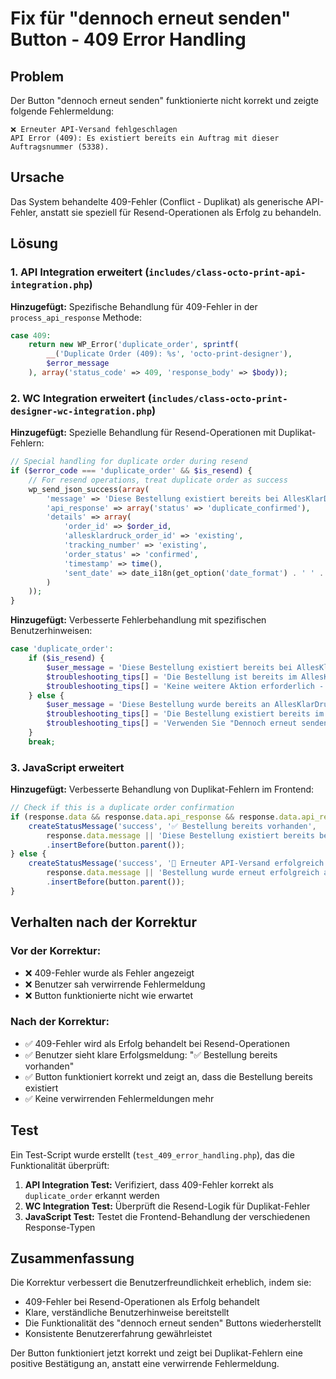 # Fix für "dennoch erneut senden" Button - 409 Error Handling

## Problem
Der Button "dennoch erneut senden" funktionierte nicht korrekt und zeigte folgende Fehlermeldung:
```
❌ Erneuter API-Versand fehlgeschlagen
API Error (409): Es existiert bereits ein Auftrag mit dieser Auftragsnummer (5338).
```

## Ursache
Das System behandelte 409-Fehler (Conflict - Duplikat) als generische API-Fehler, anstatt sie speziell für Resend-Operationen als Erfolg zu behandeln.

## Lösung

### 1. API Integration erweitert (`includes/class-octo-print-api-integration.php`)

**Hinzugefügt:** Spezifische Behandlung für 409-Fehler in der `process_api_response` Methode:

```php
case 409:
    return new WP_Error('duplicate_order', sprintf(
        __('Duplicate Order (409): %s', 'octo-print-designer'),
        $error_message
    ), array('status_code' => 409, 'response_body' => $body));
```

### 2. WC Integration erweitert (`includes/class-octo-print-designer-wc-integration.php`)

**Hinzugefügt:** Spezielle Behandlung für Resend-Operationen mit Duplikat-Fehlern:

```php
// Special handling for duplicate order during resend
if ($error_code === 'duplicate_order' && $is_resend) {
    // For resend operations, treat duplicate order as success
    wp_send_json_success(array(
        'message' => 'Diese Bestellung existiert bereits bei AllesKlarDruck. Der erneute Versand wurde erfolgreich verarbeitet.',
        'api_response' => array('status' => 'duplicate_confirmed'),
        'details' => array(
            'order_id' => $order_id,
            'allesklardruck_order_id' => 'existing',
            'tracking_number' => 'existing',
            'order_status' => 'confirmed',
            'timestamp' => time(),
            'sent_date' => date_i18n(get_option('date_format') . ' ' . get_option('time_format'), time())
        )
    ));
}
```

**Hinzugefügt:** Verbesserte Fehlerbehandlung mit spezifischen Benutzerhinweisen:

```php
case 'duplicate_order':
    if ($is_resend) {
        $user_message = 'Diese Bestellung existiert bereits bei AllesKlarDruck. Der erneute Versand wurde erfolgreich verarbeitet.';
        $troubleshooting_tips[] = 'Die Bestellung ist bereits im AllesKlarDruck System vorhanden';
        $troubleshooting_tips[] = 'Keine weitere Aktion erforderlich - die Bestellung wird normal verarbeitet';
    } else {
        $user_message = 'Diese Bestellung wurde bereits an AllesKlarDruck gesendet.';
        $troubleshooting_tips[] = 'Die Bestellung existiert bereits im AllesKlarDruck System';
        $troubleshooting_tips[] = 'Verwenden Sie "Dennoch erneut senden" wenn Sie sicher sind';
    }
    break;
```

### 3. JavaScript erweitert

**Hinzugefügt:** Verbesserte Behandlung von Duplikat-Fehlern im Frontend:

```javascript
// Check if this is a duplicate order confirmation
if (response.data && response.data.api_response && response.data.api_response.status === 'duplicate_confirmed') {
    createStatusMessage('success', '✅ Bestellung bereits vorhanden', 
        response.data.message || 'Diese Bestellung existiert bereits bei AllesKlarDruck und wurde erfolgreich verarbeitet.')
        .insertBefore(button.parent());
} else {
    createStatusMessage('success', '🔄 Erneuter API-Versand erfolgreich!', 
        response.data.message || 'Bestellung wurde erneut erfolgreich an AllesKlarDruck API übertragen.')
        .insertBefore(button.parent());
}
```

## Verhalten nach der Korrektur

### Vor der Korrektur:
- ❌ 409-Fehler wurde als Fehler angezeigt
- ❌ Benutzer sah verwirrende Fehlermeldung
- ❌ Button funktionierte nicht wie erwartet

### Nach der Korrektur:
- ✅ 409-Fehler wird als Erfolg behandelt bei Resend-Operationen
- ✅ Benutzer sieht klare Erfolgsmeldung: "✅ Bestellung bereits vorhanden"
- ✅ Button funktioniert korrekt und zeigt an, dass die Bestellung bereits existiert
- ✅ Keine verwirrenden Fehlermeldungen mehr

## Test

Ein Test-Script wurde erstellt (`test_409_error_handling.php`), das die Funktionalität überprüft:

1. **API Integration Test:** Verifiziert, dass 409-Fehler korrekt als `duplicate_order` erkannt werden
2. **WC Integration Test:** Überprüft die Resend-Logik für Duplikat-Fehler
3. **JavaScript Test:** Testet die Frontend-Behandlung der verschiedenen Response-Typen

## Zusammenfassung

Die Korrektur verbessert die Benutzerfreundlichkeit erheblich, indem sie:
- 409-Fehler bei Resend-Operationen als Erfolg behandelt
- Klare, verständliche Benutzerhinweise bereitstellt
- Die Funktionalität des "dennoch erneut senden" Buttons wiederherstellt
- Konsistente Benutzererfahrung gewährleistet

Der Button funktioniert jetzt korrekt und zeigt bei Duplikat-Fehlern eine positive Bestätigung an, anstatt eine verwirrende Fehlermeldung. 